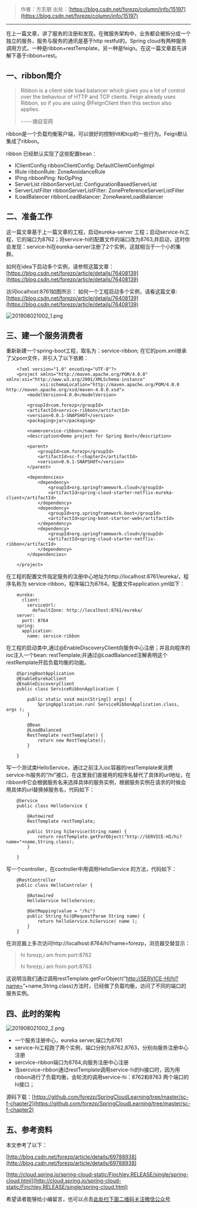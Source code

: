 > 作者：方志朋
> 出处：[https://blog.csdn.net/forezp/column/info/15197](https://blog.csdn.net/forezp/column/info/15197)

* * *

在上一篇文章，讲了服务的注册和发现。在微服务架构中，业务都会被拆分成一个独立的服务，服务与服务的通讯是基于http restful的。Spring cloud有两种服务调用方式，一种是ribbon+restTemplate，另一种是feign。在这一篇文章首先讲解下基于ribbon+rest。

## 一、ribbon简介

> Ribbon is a client side load balancer which gives you a lot of control over the behaviour of HTTP and TCP clients. Feign already uses Ribbon, so if you are using @FeignClient then this section also applies.
> 
> -----摘自官网

ribbon是一个负载均衡客户端，可以很好的控制htt和tcp的一些行为。Feign默认集成了ribbon。

ribbon 已经默认实现了这些配置bean：

*   IClientConfig ribbonClientConfig: DefaultClientConfigImpl
*   IRule ribbonRule: ZoneAvoidanceRule
*   IPing ribbonPing: NoOpPing
*   ServerList ribbonServerList: ConfigurationBasedServerList
*   ServerListFilter ribbonServerListFilter: ZonePreferenceServerListFilter
*   ILoadBalancer ribbonLoadBalancer: ZoneAwareLoadBalancer

## 二、准备工作

这一篇文章基于上一篇文章的工程，启动eureka-server 工程；启动service-hi工程，它的端口为8762；将service-hi的配置文件的端口改为8763,并启动，这时你会发现：service-hi在eureka-server注册了2个实例，这就相当于一个小的集群。

如何在idea下启动多个实例，请参照这篇文章：
[https://blog.csdn.net/forezp/article/details/76408139](https://blog.csdn.net/forezp/article/details/76408139)

访问localhost:8761如图所示：
如何一个工程启动多个实例，请看这篇文章:[https://blog.csdn.net/forezp/article/details/76408139](https://blog.csdn.net/forezp/article/details/76408139)

![201908021002_1.png][img_1]

## 三、建一个服务消费者

重新新建一个spring-boot工程，取名为：service-ribbon;
在它的pom.xml继承了父pom文件，并引入了以下依赖：

```
    <?xml version="1.0" encoding="UTF-8"?>
    <project xmlns="http://maven.apache.org/POM/4.0.0" xmlns:xsi="http://www.w3.org/2001/XMLSchema-instance"
             xsi:schemaLocation="http://maven.apache.org/POM/4.0.0 http://maven.apache.org/xsd/maven-4.0.0.xsd">
        <modelVersion>4.0.0</modelVersion>

        <groupId>com.forezp</groupId>
        <artifactId>service-ribbon</artifactId>
        <version>0.0.1-SNAPSHOT</version>
        <packaging>jar</packaging>

        <name>service-ribbon</name>
        <description>Demo project for Spring Boot</description>

        <parent>
            <groupId>com.forezp</groupId>
            <artifactId>sc-f-chapter2</artifactId>
            <version>0.0.1-SNAPSHOT</version>
        </parent>

        <dependencies>
            <dependency>
                <groupId>org.springframework.cloud</groupId>
                <artifactId>spring-cloud-starter-netflix-eureka-client</artifactId>
            </dependency>
            <dependency>
                <groupId>org.springframework.boot</groupId>
                <artifactId>spring-boot-starter-web</artifactId>
            </dependency>
            <dependency>
                <groupId>org.springframework.cloud</groupId>
                <artifactId>spring-cloud-starter-netflix-ribbon</artifactId>
            </dependency>
        </dependencies>

    </project>

```

在工程的配置文件指定服务的注册中心地址为http://localhost:8761/eureka/，程序名称为 service-ribbon，程序端口为8764。配置文件application.yml如下：

```
    eureka:
      client:
        serviceUrl:
          defaultZone: http://localhost:8761/eureka/
    server:
      port: 8764
    spring:
      application:
        name: service-ribbon

```

在工程的启动类中,通过@EnableDiscoveryClient向服务中心注册；并且向程序的ioc注入一个bean: restTemplate;并通过@LoadBalanced注解表明这个restRemplate开启负载均衡的功能。

```
    @SpringBootApplication
    @EnableEurekaClient
    @EnableDiscoveryClient
    public class ServiceRibbonApplication {

        public static void main(String[] args) {
            SpringApplication.run( ServiceRibbonApplication.class, args );
        }

        @Bean
        @LoadBalanced
        RestTemplate restTemplate() {
            return new RestTemplate();
        }

    }

```

写一个测试类HelloService，通过之前注入ioc容器的restTemplate来消费service-hi服务的“/hi”接口，在这里我们直接用的程序名替代了具体的url地址，在ribbon中它会根据服务名来选择具体的服务实例，根据服务实例在请求的时候会用具体的url替换掉服务名，代码如下：

```
    @Service
    public class HelloService {

        @Autowired
        RestTemplate restTemplate;

        public String hiService(String name) {
            return restTemplate.getForObject("http://SERVICE-HI/hi?name="+name,String.class);
        }

    }

```

写一个controller，在controller中用调用HelloService 的方法，代码如下：

```
    @RestController
    public class HelloControler {

        @Autowired
        HelloService helloService;

        @GetMapping(value = "/hi")
        public String hi(@RequestParam String name) {
            return helloService.hiService( name );
        }
    }

```

在浏览器上多次访问http://localhost:8764/hi?name=forezp，浏览器交替显示：

> hi forezp,i am from port:8762
> 
> hi forezp,i am from port:8763

这说明当我们通过调用restTemplate.getForObject(“[http://SERVICE-HI/hi?name=](http://service-hi/hi?name=)”+name,String.class)方法时，已经做了负载均衡，访问了不同的端口的服务实例。

## 四、此时的架构

![201908021002_2.png][img_2]

*   一个服务注册中心，eureka server,端口为8761
*   service-hi工程跑了两个实例，端口分别为8762,8763，分别向服务注册中心注册
*   sercvice-ribbon端口为8764,向服务注册中心注册
*   当sercvice-ribbon通过restTemplate调用service-hi的hi接口时，因为用ribbon进行了负载均衡，会轮流的调用service-hi：8762和8763 两个端口的hi接口；

源码下载：[https://github.com/forezp/SpringCloudLearning/tree/master/sc-f-chapter2](https://github.com/forezp/SpringCloudLearning/tree/master/sc-f-chapter2)

## 五、参考资料

本文参考了以下：

[http://blog.csdn.net/forezp/article/details/69788938](http://blog.csdn.net/forezp/article/details/69788938)

[http://cloud.spring.io/spring-cloud-static/Finchley.RELEASE/single/spring-cloud.html](http://cloud.spring.io/spring-cloud-static/Finchley.RELEASE/single/spring-cloud.html)


希望读者能够给小编留言，也可以点击[此处扫下面二维码关注微信公众号](https://www.ycbbs.vip/?p=28 "此处扫下面二维码关注微信公众号")

[img_1]:https://gitee.com/duchaochen/gongzhonghao/raw/master/%E4%B8%AA%E4%BA%BA%E5%8D%9A%E5%AE%A2%E6%96%87%E7%AB%A0/Spring%20Cloud(Finchley%E7%89%88%E6%9C%AC)/images/02-1.png
[img_2]:https://gitee.com/duchaochen/gongzhonghao/raw/master/%E4%B8%AA%E4%BA%BA%E5%8D%9A%E5%AE%A2%E6%96%87%E7%AB%A0/Spring%20Cloud(Finchley%E7%89%88%E6%9C%AC)/images/02-2.png